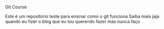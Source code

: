 Git Course


Este é um repositório teste para ensinar como o git funciona
Saiba mais jaja quando eu fizer o blog que eu tou querendo fazer mas nunca faço 

